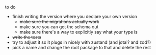 to do

- finish writing the version where you declare your own version
  - ~~make sure the migrations actually work~~
  - ~~make sure you can get the schema out~~
  - make sure there's a way to explicitly say what your type is
- ~~write the tests~~
- try to adjust it so it plugs in nicely with zustand (and jotai? and zod?)
- pick a name and change the root package to that and delete the rest
